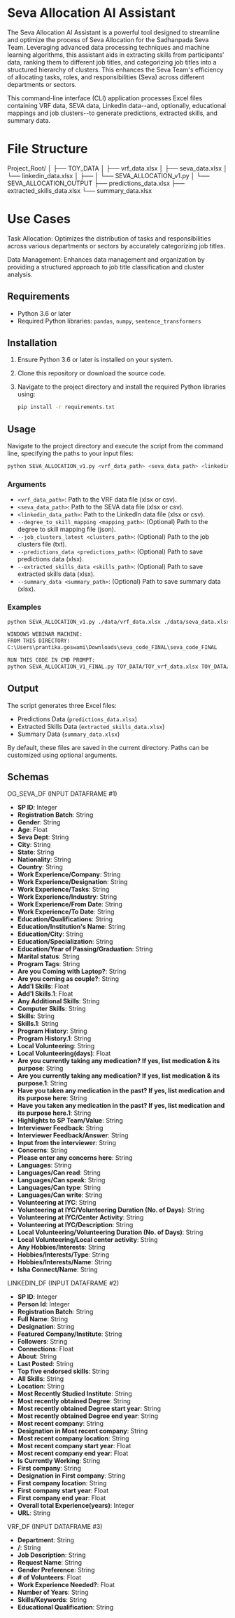 ﻿

# Seva Allocation AI Assistant

The Seva Allocation AI Assistant is a powerful tool designed to streamline and optimize the process of Seva Allocation for the Sadhanpada Seva Team. Leveraging advanced data processing techniques and machine learning algorithms, this assistant aids in extracting skills from participants' data, ranking them to different job titles, and categorizing job titles into a structured hierarchy of clusters. This enhances the Seva Team's efficiency of allocating tasks, roles, and responsibilities (Seva) across different departments or sectors.

This command-line interface (CLI) application processes Excel files containing VRF data, SEVA data, LinkedIn data--and, optionally, educational mappings and job clusters--to generate predictions, extracted skills, and summary data.

# File Structure

Project_Root/
│
├── TOY_DATA
│   ├── vrf_data.xlsx
│   ├── seva_data.xlsx
│   └── linkedin_data.xlsx
│
├── 
│   └── SEVA_ALLOCATION_v1.py
│
└── SEVA_ALLOCATION_OUTPUT
    ├── predictions_data.xlsx
    ├── extracted_skills_data.xlsx
    └── summary_data.xlsx


# Use Cases

Task Allocation: Optimizes the distribution of tasks and responsibilities across various departments or sectors by accurately categorizing job titles.

Data Management: Enhances data management and organization by providing a structured approach to job title classification and cluster analysis.

## Requirements

- Python 3.6 or later
- Required Python libraries: `pandas`, `numpy`, `sentence_transformers`

## Installation

1. Ensure Python 3.6 or later is installed on your system.
2. Clone this repository or download the source code.
3. Navigate to the project directory and install the required Python libraries using:

   ```sh
   pip install -r requirements.txt
   ```

## Usage

Navigate to the project directory and execute the script from the command line, specifying the paths to your input files:

```sh
python SEVA_ALLOCATION_v1.py <vrf_data_path> <seva_data_path> <linkedin_data_path> [--degree_to_skill_mapping <mapping_path>] [--job_clusters_latest <clusters_path>] [--predictions_data <predictions_path>] [--extracted_skills_data <skills_path>] [--summary_data <summary_path>]
```

### Arguments

- `<vrf_data_path>`: Path to the VRF data file (xlsx or csv).
- `<seva_data_path>`: Path to the SEVA data file (xlsx or csv).
- `<linkedin_data_path>`: Path to the LinkedIn data file (xlsx or csv).
- `--degree_to_skill_mapping <mapping_path>`: (Optional) Path to the degree to skill mapping file (json).
- `--job_clusters_latest <clusters_path>`: (Optional) Path to the job clusters file (txt).
- `--predictions_data <predictions_path>`: (Optional) Path to save predictions data (xlsx).
- `--extracted_skills_data <skills_path>`: (Optional) Path to save extracted skills data (xlsx).
- `--summary_data <summary_path>`: (Optional) Path to save summary data (xlsx).

### Examples

```sh
python SEVA_ALLOCATION_v1.py ./data/vrf_data.xlsx ./data/seva_data.xlsx ./data/linkedin_data.xlsx

WINDOWS WEBINAR MACHINE: 
FROM THIS DIRECTORY:
C:\Users\prantika.goswami\Downloads\seva_code_FINAL\seva_code_FINAL

RUN THIS CODE IN CMD PROMPT:
python SEVA_ALLOCATION_V1_FINAL.py TOY_DATA/TOY_vrf_data.xlsx TOY_DATA/TOY_seva_modified2.xlsx TOY_DATA/TOY_linkedin_data.xlsx

```

## Output

The script generates three Excel files:

- Predictions Data (`predictions_data.xlsx`)
- Extracted Skills Data (`extracted_skills_data.xlsx`)
- Summary Data (`summary_data.xlsx`)

By default, these files are saved in the current directory. Paths can be customized using optional arguments.



## Schemas

OG_SEVA_DF (INPUT DATAFRAME #1)
- **SP ID**: Integer
- **Registration Batch**: String
- **Gender**: String
- **Age**: Float
- **Seva Dept**: String
- **City**: String
- **State**: String
- **Nationality**: String
- **Country**: String
- **Work Experience/Company**: String
- **Work Experience/Designation**: String
- **Work Experience/Tasks**: String
- **Work Experience/Industry**: String
- **Work Experience/From Date**: String
- **Work Experience/To Date**: String
- **Education/Qualifications**: String
- **Education/Institution's Name**: String
- **Education/City**: String
- **Education/Specialization**: String
- **Education/Year of Passing/Graduation**: String
- **Marital status**: String
- **Program Tags**: String
- **Are you Coming with Laptop?**: String
- **Are you coming as couple?**: String
- **Add'l Skills**: Float
- **Add'l Skills.1**: Float
- **Any Additional Skills**: String
- **Computer Skills**: String
- **Skills**: String
- **Skills.1**: String
- **Program History**: String
- **Program History.1**: String
- **Local Volunteering**: String
- **Local Volunteering(days)**: Float
- **Are you currently taking any medication? If yes, list medication & its purpose**: String
- **Are you currently taking any medication? If yes, list medication & its purpose.1**: String
- **Have you taken any medication in the past? If yes, list medication and its purpose here**: String
- **Have you taken any medication in the past? If yes, list medication and its purpose here.1**: String
- **Highlights to SP Team/Value**: String
- **Interviewer Feedback**: String
- **Interviewer Feedback/Answer**: String
- **Input from the interviewer**: String
- **Concerns**: String
- **Please enter any concerns here**: String
- **Languages**: String
- **Languages/Can read**: String
- **Languages/Can speak**: String
- **Languages/Can type**: String
- **Languages/Can write**: String
- **Volunteering at IYC**: String
- **Volunteering at IYC/Volunteering Duration (No. of Days)**: String
- **Volunteering at IYC/Center Activity**: String
- **Volunteering at IYC/Description**: String
- **Local Volunteering/Volunteering Duration (No. of Days)**: String
- **Local Volunteering/Local center activity**: String
- **Any Hobbies/Interests**: String
- **Hobbies/Interests/Type**: String
- **Hobbies/Interests/Name**: String
- **Isha Connect/Name**: String

LINKEDIN_DF (INPUT DATAFRAME #2) 
- **SP ID**: Integer
- **Person Id**: Integer
- **Registration Batch**: String
- **Full Name**: String
- **Designation**: String
- **Featured Company/Institute**: String
- **Followers**: String
- **Connections**: Float
- **About**: String
- **Last Posted**: String
- **Top five endorsed skills**: String
- **All Skills**: String
- **Location**: String
- **Most Recently Studied Institute**: String
- **Most recently obtained Degree**: String
- **Most recently obtained Degree start year**: String
- **Most recently obtained Degree end year**: String
- **Most recent company**: String
- **Designation in Most recent company**: String
- **Most recent company location**: String
- **Most recent company start year**: Float
- **Most recent company end year**: Float
- **Is Currently Working**: String
- **First company**: String
- **Designation in First company**: String
- **First company location**: String
- **First company start year**: Float
- **First company end year**: Float
- **Overall total Experience(years)**: Integer
- **URL**: String

VRF_DF (INPUT DATAFRAME #3)
- **Department**: String
- **/**: String
- **Job Description**: String
- **Request Name**: String
- **Gender Preference**: String
- **# of Volunteers**: Float
- **Work Experience Needed?**: Float
- **Number of Years**: String
- **Skills/Keywords**: String
- **Educational Qualification**: String


